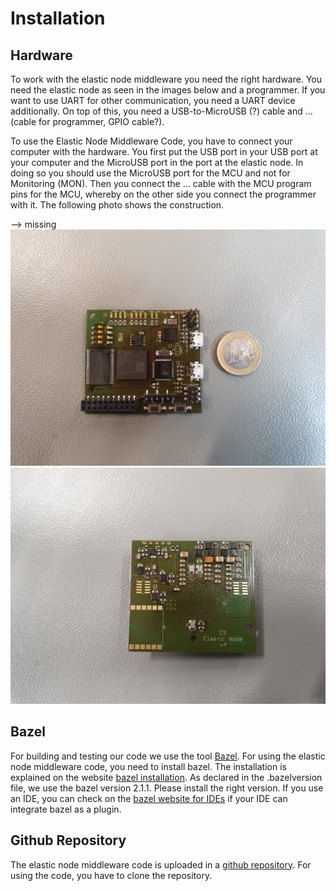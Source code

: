 # Installation

## Hardware

To work with the elastic node middleware you need the right hardware. 
You need the elastic node as seen in the images below and a programmer.
If you want to use UART for other communication, you need a UART device additionally.
On top of this, you need a USB-to-MicroUSB (?) cable and ... (cable for programmer, GPIO cable?).

To use the Elastic Node Middleware Code, you have to connect your computer with the hardware.
You first put the USB port in your USB port at your computer and the MicroUSB port in the port at the elastic node.
In doing so you should use the MicroUSB port for the MCU and not for Monitoring (MON).
Then you connect the ... cable with the MCU program pins for the MCU, whereby on the other side you connect the programmer with it.
The following photo shows the construction.

--> missing 
![](images/elasticNodeFront.jpg)
![](images/elasticNodeBack.jpg)

## Bazel

For building and testing our code we use the tool [Bazel](https://www.bazel.build/).
For using the elastic node middleware code, you need to install bazel.
The installation is explained on the website [bazel installation](https://docs.bazel.build/versions/2.2.0/install.html).
As declared in the .bazelversion file, we use the bazel version 2.1.1.
Please install the right version.
If you use an IDE, you can check on the [bazel website for IDEs](https://docs.bazel.build/versions/2.2.0/ide.html) if your IDE can integrate bazel as a plugin.

## Github Repository

The elastic node middleware code is uploaded in a [github repository](https://github.com/es-ude/ElasticNodeMiddleware).
For using the code, you have to clone the repository. 